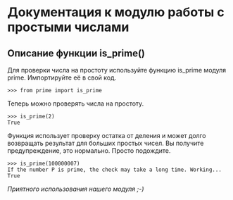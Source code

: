 Документация к модулю работы с простыми числами
===
Описание функции is_prime()
---
Для проверки числа на простоту используйте функцию is_prime модуля prime. Импортируйте её в свой код.

    >>> from prime import is_prime

Теперь можно проверять числа на простоту.

    >>> is_prime(2)
    True

Функция использует проверку остатка от деления и может долго
возвращать результат для больших простых чисел.
Вы получите предупреждение, это нормально. Просто подождите.

    >>> is_prime(100000007)
    If the number P is prime, the check may take a long time. Working...
    True

*Приятного использования нашего модуля ;-)*